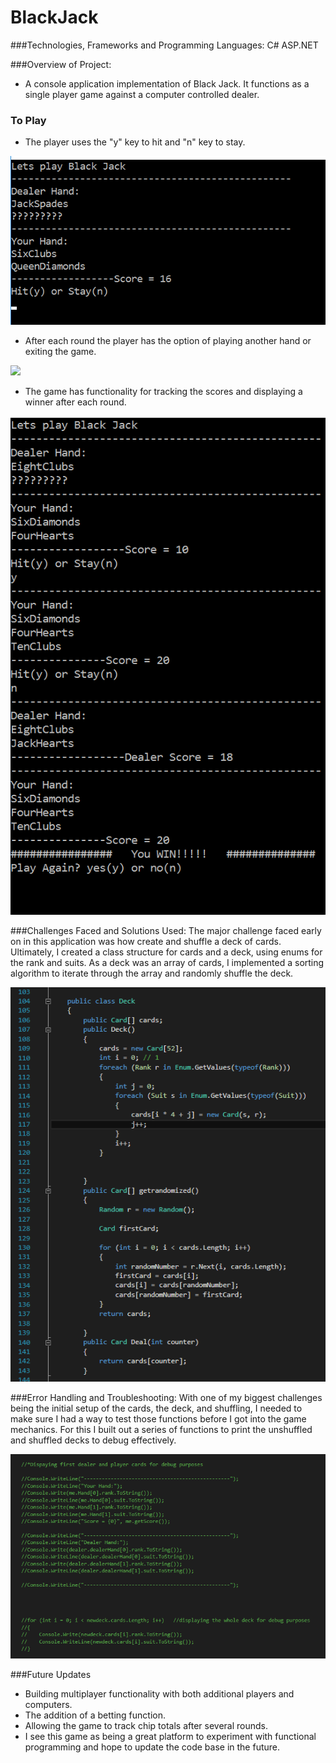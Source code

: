 # BlackJack
###Technologies, Frameworks and Programming Languages:
C# ASP.NET

###Overview of Project:
- A console application implementation of Black Jack. It functions as a single player game against a computer controlled dealer. 

### To Play
- The player uses the "y" key to hit and "n" key to stay.

<img src="./Screenshots/BlackJack_FirstHand.png"/>

- After each round the player has the option of playing another hand or exiting the game. 

<img src="Screenshots/BlackJack_PlayerBust.png"/>

- The game has functionality for tracking the scores and displaying a winner after each round.

<img src="./Screenshots/BlackJack_PlayerWins.png"/>
 
###Challenges Faced and Solutions Used: 
The major challenge faced early on in this application was how create and shuffle a deck of cards. Ultimately, I created a class structure for cards and a deck, using enums for the rank and suits. As a deck was an array of cards, I implemented a sorting algorithm to iterate through the array and randomly shuffle the deck. 

<img src="./Screenshots/BlackJack_CardDeck.png"/>

###Error Handling and Troubleshooting:
With one of my biggest challenges being the initial setup of the cards, the deck, and shuffling, I needed to make sure I had a way to test those functions before I got into the game mechanics. For this I built out a series of functions to print the unshuffled and shuffled decks to debug effectively. 

<img src="./Screenshots/BlackJack_Debuging.png"/>

###Future Updates
- Building multiplayer functionality with both additional players and computers.
- The addition of a betting function.
- Allowing the game to track chip totals after several rounds.
- I see this game as being a great platform to experiment with functional programming and hope to update the code base in the future. 


